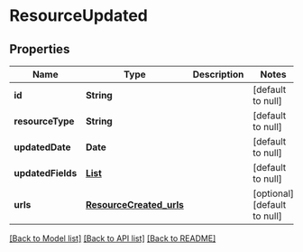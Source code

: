 # ResourceUpdated
## Properties

Name | Type | Description | Notes
------------ | ------------- | ------------- | -------------
**id** | **String** |  | [default to null]
**resourceType** | **String** |  | [default to null]
**updatedDate** | **Date** |  | [default to null]
**updatedFields** | [**List**](ResourceUpdated_updatedFields.md) |  | [default to null]
**urls** | [**ResourceCreated_urls**](ResourceCreated_urls.md) |  | [optional] [default to null]

[[Back to Model list]](../README.md#documentation-for-models) [[Back to API list]](../README.md#documentation-for-api-endpoints) [[Back to README]](../README.md)

